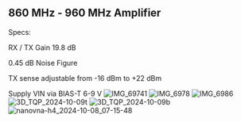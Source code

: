## **860 MHz - 960 MHz Amplifier**

Specs:

RX / TX Gain 19.8 dB

0.45 dB Noise Figure

TX sense adjustable from -16 dBm to +22 dBm

Supply VIN via BIAS-T 6-9 V
![IMG_69741](https://github.com/user-attachments/assets/bdfffde8-1579-41e2-9c6d-57feef7329da)
![IMG_6978](https://github.com/user-attachments/assets/cdfc0fae-265b-4c84-83c9-b4451f8b29fc)
![IMG_6986](https://github.com/user-attachments/assets/494973b2-5131-44f8-90a0-f34d8f4bf3d3)
![3D_TQP_2024-10-09t](https://github.com/user-attachments/assets/989060b3-2b82-401d-a81e-d047308ac29c)
![3D_TQP_2024-10-09b](https://github.com/user-attachments/assets/b938c0ed-ea8b-4967-93c1-cd9353877a1e)
![nanovna-h4_2024-10-08_07-15-48](https://github.com/user-attachments/assets/bd2b8982-fd15-4655-a4a9-18fa295bbd67)
